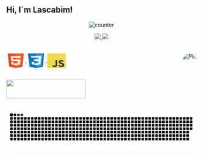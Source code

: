 ## Hi, I´m Lascabim!
<p align="center" > <img align="center" alt="counter" height="30" width="170" src="https://komarev.com/ghpvc/?username=Lascabim&label=Profile%20views&color=0e75b6&style=flat">
</p>

<div align="center">
 <a href="https://github.com/Lascabim">
  <img height="166em" src="https://github-readme-stats.vercel.app/api?username=Lascabim&show_icons=true&theme=react&include_all_commits=true&count_private=true"/>
  <img height="166em" src="https://github-readme-stats.vercel.app/api/top-langs/?username=Lascabim&layout=compact&langs_count=7&theme=react"/>
</div>


<br>

<div align="left" style="display: inline_block"><br>
  <img align="center" alt="HTML" height="40" width="50" src="https://raw.githubusercontent.com/devicons/devicon/master/icons/html5/html5-original.svg">
  <img align="center" alt="CSS" height="40" width="50" src="https://raw.githubusercontent.com/devicons/devicon/master/icons/css3/css3-original.svg">
  <img align="center" alt="Javascript" height="40" width="50" src="https://raw.githubusercontent.com/devicons/devicon/master/icons/javascript/javascript-original.svg">
<!--
  <img align="center" alt="Csharp" height="40" width="50" src="https://raw.githubusercontent.com/devicons/devicon/master/icons/csharp/csharp-original.svg">
  <img align="center" alt="PHP" height="40" width="50" src="https://raw.githubusercontent.com/devicons/devicon/master/icons/php/php-original.svg">
  <img align="center" alt="MySQL" height="40" width="50" src="https://raw.githubusercontent.com/devicons/devicon/master/icons/mysql/mysql-original-wordmark.svg">
-->
 <img align="right"  alt="Pic" height="150" style="border-radius:50px;"     src="https://media.discordapp.net/attachments/942450101073358928/981510490524090378/Avatar.png?width=676&height=676">
</div>

  ##
 
<div align="top"> 
  <p>
   <a href="https://www.buymeacoffee.com/Lascabim?new=1" target="_blank"> <img align="left" src="https://cdn.buymeacoffee.com/buttons/v2/default-yellow.png" height="50" width="210"></a>
 </p>
</div>

<br>
</div>
 
  ![Snake animation](https://github.com/Lascabim/Lascabim/blob/main/snake.svg) 
 
</div>

